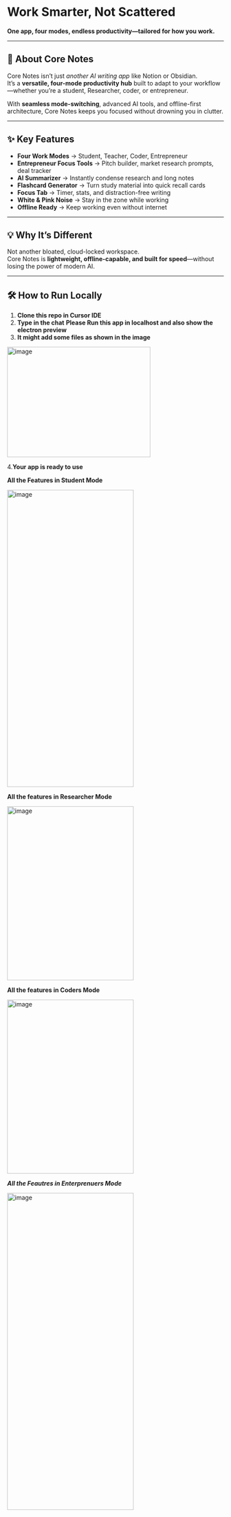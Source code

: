 # Work Smarter, Not Scattered  
**One app, four modes, endless productivity—tailored for how you work.**

---

## 🚀 About Core Notes
Core Notes isn’t just *another AI writing app* like Notion or Obsidian.  
It’s a **versatile, four-mode productivity hub** built to adapt to your workflow—whether you’re a student, Researcher, coder, or entrepreneur.

With **seamless mode-switching**, advanced AI tools, and offline-first architecture, Core Notes keeps you focused without drowning you in clutter.

---

## ✨ Key Features
- **Four Work Modes** → Student, Teacher, Coder, Entrepreneur
- **Entrepreneur Focus Tools** → Pitch builder, market research prompts, deal tracker
- **AI Summarizer** → Instantly condense research and long notes
- **Flashcard Generator** → Turn study material into quick recall cards
- **Focus Tab** → Timer, stats, and distraction-free writing
- **White & Pink Noise** → Stay in the zone while working
- **Offline Ready** → Keep working even without internet

---

## 💡 Why It’s Different
Not another bloated, cloud-locked workspace.  
Core Notes is **lightweight, offline-capable, and built for speed**—without losing the power of modern AI.

---

## 🛠️ How to Run Locally
1. **Clone this repo in Cursor IDE**
2. **Type in the chat** **Please Run this app in localhost and also show the electron preview**
3. **It might add some files as shown in the image**

<img width="333" height="256" alt="image" src="https://github.com/user-attachments/assets/4022075d-a9af-4c86-8e26-80b13084ac3a" />


4.**Your app is ready to use**

**All the Features in Student Mode**

<img width="294" height="690" alt="image" src="https://github.com/user-attachments/assets/007c41db-de95-4b8b-99b9-4574ba171426" />



**All the features in Researcher Mode**

<img width="294" height="404" alt="image" src="https://github.com/user-attachments/assets/9b665217-9c56-4383-9aec-225ca420f409" />



**All the features in Coders Mode**

<img width="294" height="404" alt="image" src="https://github.com/user-attachments/assets/68f0ca86-1ee8-40f7-ad36-687ccefa0f9f" />


***All the Feautres in Enterprenuers Mode***


<img width="294" height="736" alt="image" src="https://github.com/user-attachments/assets/3f072eb9-644b-4e45-ab3b-7d2629da54d0" />









